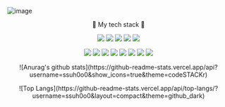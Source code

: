 ![image](https://user-images.githubusercontent.com/55631147/106609365-d22ce200-65a8-11eb-999c-444bb9f23436.png)

<p align="center"> 🎈 My tech stack 🎈 </p>
<p align="center">
   <image src="https://img.shields.io/badge/HTML-E34F26?style=flat-square&logo=HTML5&logoColor=white"> <image src="https://img.shields.io/badge/Css-1572B6?style=flat-square&logo=css3&logoColor=white"> <image src="https://img.shields.io/badge/Javascript-E8D44D?style=flat-square&logo=JAVAscript&logoColor=white"> <image src="https://img.shields.io/badge/Arduino-00979D?style=flat-square&logo=Arduino&logoColor=white"> <image src="https://img.shields.io/badge/Node.js-339933?style=flat-square&logo=node.js&logoColor=white"> </p>
 
 <p align="center">
 <image src="https://img.shields.io/badge/Python-3776AB?style=flat-square&logo=Python&logoColor=white">  <image src="https://img.shields.io/badge/C++-00599C?style=flat-square&logo=c%2B%2B&logoColor=white"> <image src="https://img.shields.io/badge/C-A8B9CC?style=flat-square&logo=c&logoColor=white"> <image src="https://img.shields.io/badge/JAVA-D46051?style=flat-square&logo=JAVA&logoColor=white">  <image src="https://img.shields.io/badge/Mysql-4479A1?style=flat-square&logo=Mysql&logoColor=white">   <image src="https://img.shields.io/badge/Oracle-F80000?style=flat-square&logo=Oracle&logoColor=white"> <image src="https://img.shields.io/badge/PostgreSQL-336791?style=flat-square&logo=PostgreSQL&logoColor=white">  <image src="https://img.shields.io/badge/sqlite-003B57?style=flat-square&logo=sqlite&logoColor=white"> </p> 

<p align="center">![Anurag's github stats](https://github-readme-stats.vercel.app/api?username=ssuh0o0&show_icons=true&theme=codeSTACKr)</p>
<p align="center">![Top Langs](https://github-readme-stats.vercel.app/api/top-langs/?username=ssuh0o0&layout=compact&theme=github_dark)</p>
    
    
<!--
**ssuh0o0/ssuh0o0** is a ✨ _special_ ✨ repository because its `README.md` (this file) appears on your GitHub profile.

Here are some ideas to get you started:

- 🔭 I’m currently working on ...
- 🌱 I’m currently learning ...
- 👯 I’m looking to collaborate on ...
- 🤔 I’m looking for help with ...
- 💬 Ask me about ...
- 📫 How to reach me: ...
- 😄 Pronouns: ...
- ⚡ Fun fact: ...
-->
